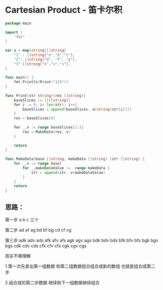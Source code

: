 # Cartesian Product - 笛卡尔积


```go
package main
 
import (
    "fmt"
)
 
var a = map[string][]string{
    "1" : []string{"a","b","c"},
    "2": []string{"d", "f", "g"},
    "3":[]string{"k","v","s"},
}
 
func main() {
    fmt.Println(Print("123"))
}
 
func Print(str string)(res []string){
    baseSlices := [][]string{}
    for i := 0; i< len(str); i++{
        baseSlices = append(baseSlices, a[string(str[i])])
    }
    res = baseSlices[0]
 
    for _,v := range baseSlices[1:]{
        res = MakeData(res, v)
    }
 
    return
}
 
func MakeData(base []string, makeData []string) (str []string) {
    for _,v := range base{
        for _,makeDataValue :=  range makeData {
            str = append(str, v+makeDataValue)
        }
    }
    return
}
```


## 思路：

第一步 a  b  c  三个

第二步  ad  af   ag    bd  bf bg   cd cf cg

第三步  adk adv ads afk afv afs agk agv ags bdk bdv bds bfk bfv bfs bgk bgv bgs cdk cdv cds cfk cfv cfs cgk cgv cgs

其实不难理解

1.第一次先拿出第一组数据 和第二组数据组合组合成新的数组 也就是组合成第二步

2.组合成的第二步数据 继续和下一组数据继续组合
